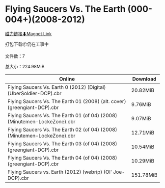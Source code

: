# Flying Saucers Vs. The Earth (000-004+)(2008-2012)

[磁力链接⬇Magnet Link](magnet:?xt=urn:btih:85a0401bc469d29e019259889dcd6cbbf0a57a34&dn=Flying%20Saucers%20Vs.%20The%20Earth%20%28000-004%2B%29%282008-2012%29)

打包下载📦仍在工事中

文件数：7

总大小：224.98MiB

Online | Download
--- | ---
Flying Saucers Vs. Earth 0 (2012) (Digital) (UberSoldier-DCP).cbr | 20.82MiB
Flying Saucers Vs. The Earth 01 (2008) (alt. cover) (greengiant-DCP).cbr | 9.76MiB
Flying Saucers Vs. The Earth 01 (of 04) (2008) (Minutemen-LockeZone).cbr | 9.07MiB
Flying Saucers Vs. The Earth 02 (of 04) (2008) (Minutemen-LockeZone).cbr | 12.71MiB
Flying Saucers Vs. The Earth 03 (of 04) (2008) (greengiant-DCP).cbr | 10.54MiB
Flying Saucers Vs. The Earth 04 (of 04) (2008) (greengiant-DCP).cbr | 10.29MiB
Flying Saucers vs. Earth (2012) (webrip) (Ol' Joe-DCP).cbr | 151.78MiB